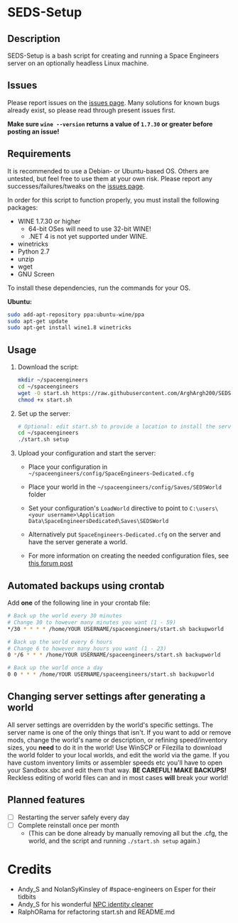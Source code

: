 # SEDS-Setup

## Description    
SEDS-Setup is a bash script for creating and running a Space Engineers server on an optionally headless Linux machine.

## Issues    
Please report issues on the [issues page][1]. Many solutions for known bugs already exist, so please read through present issues first.

**Make sure `wine --version` returns a value of `1.7.30` or greater before posting an issue!**

## Requirements
It is recommended to use a Debian- or Ubuntu-based OS. Others are untested, but feel free to use them at your own risk. Please report any successes/failures/tweaks on the [issues page][1].

In order for this script to function properly, you must install the following packages:

* WINE 1.7.30 or higher
    - 64-bit OSes will need to use 32-bit WINE!
    - .NET 4 is not yet supported under WINE.
* winetricks
* Python 2.7
* unzip 
* wget 
* GNU Screen

To install these dependencies, run the commands for your OS.

**Ubuntu:**

```bash
sudo add-apt-repository ppa:ubuntu-wine/ppa
sudo apt-get update
sudo apt-get install wine1.8 winetricks
```

## Usage
1. Download the script:

    ```bash
    mkdir ~/spaceengineers
    cd ~/spaceengineers
    wget -O start.sh https://raw.githubusercontent.com/ArghArgh200/SEDS-Setup/master/start.sh
    chmod +x start.sh
    ```

2. Set up the server:

    ```bash
    # Optional: edit start.sh to provide a location to install the server
    cd ~/spaceengineers
    ./start.sh setup
    ```

3. Upload your configuration and start the server:

    - Place your configuration in `~/spaceengineers/config/SpaceEngineers-Dedicated.cfg`
    - Place your world in the `~/spaceengineers/config/Saves/SEDSWorld` folder
    - Set your configuration's `LoadWorld` directive to point to `C:\users\<your username>\Application Data\SpaceEngineersDedicated\Saves\SEDSWorld`

    - Alternatively put `SpaceEngineers-Dedicated.cfg` on the server and have the server generate a world.

    - For more information on creating the needed configuration files, see [this forum post][2]

## Automated backups using crontab
Add **one** of the following line in your crontab file:

```bash
# Back up the world every 30 minutes
# Change 30 to however many minutes you want (1 - 59)
*/30 * * * * /home/YOUR USERNAME/spaceengineers/start.sh backupworld

# Back up the world every 6 hours
# Change 6 to however many hours you want (1 - 23)
0 */6 * * * /home/YOUR USERNAME/spaceengineers/start.sh backupworld

# Back up the world once a day
0 0 * * * /home/YOUR USERNAME/spaceengineers/start.sh backupworld
```

## Changing server settings after generating a world
All server settings are overridden by the world's specific settings. The server name is one of the only things that isn't. If you want to add or remove mods, change the world's name or description, or refining speed/inventory sizes, you **need** to do it in the world! Use WinSCP or Filezilla to download the world folder to your local worlds, and edit the world via the game. If you have custom inventory limits or assembler speeds etc you'll have to open your Sandbox.sbc and edit them that way. **BE CAREFUL! MAKE BACKUPS!** Reckless editing of world files can and in most cases **will** break your world!

## Planned features
- [ ] Restarting the server safely every day
- [ ] Complete reinstall once per month
    - (This can be done already by manually removing all but the .cfg, the world, and the script and running `./start.sh setup` again.)

# Credits
* Andy_S and NolanSyKinsley of #space-engineers on Esper for their tidbits
* Andy_S for his wonderful [NPC identity cleaner][3]
* RalphORama for refactoring start.sh and README.md

[1]: https://github.com/ArghArgh200/SEDS-Setup/issues "Issues"
[2]: http://forums.keenswh.com/post/6922069 "Server CFG Tutorial"
[3]: http://forums.keenswh.com/post/7308307 "NPC Identity Cleaner"
